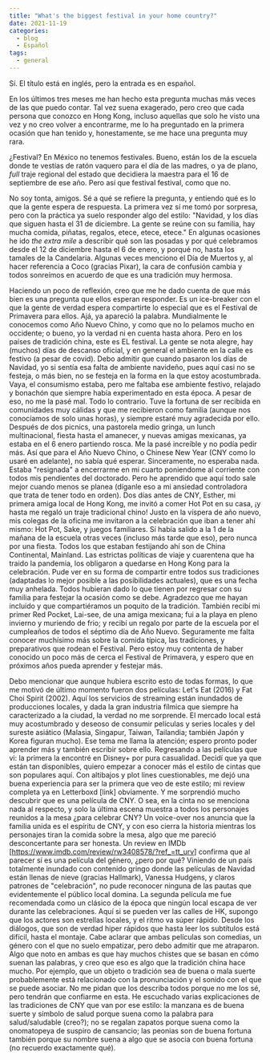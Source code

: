 ```yaml
---
title: "What's the biggest festival in your home country?"
date: 2021-11-19
categories:
  - blog
  - Español
tags:
  - general
---
```


Sí. El título está en inglés, pero la entrada es en español.

En los últimos tres meses me han hecho esta pregunta muchas más veces de las que puedo contar. Tal vez suena exagerado, pero creo que cada persona que conozco en Hong Kong, incluso aquellas que solo he visto una vez y no creo volver a encontrarme, me lo ha preguntado en la primera ocasión que han tenido y, honestamente, se me hace una pregunta muy rara.

¿Festival? En México no tenemos festivales. Bueno, están los de la escuela donde te vestías de ratón vaquero para el día de las madres, o ya de plano, _full_ traje regional del estado que decidiera la maestra para el 16 de septiembre de ese año. Pero así que festival festival, como que no.

No soy tonta, amigos. Sé a qué se refiere la pregunta, y entiendo qué es lo que la gente espera de respuesta. La primera vez sí me tomó por sorpresa, pero con la práctica ya suelo responder algo del estilo: "Navidad, y los días que siguen hasta el 31 de diciembre. La gente se reúne con su familia, hay mucha comida, piñatas, regalos, etece, etece, etece."  En algunas ocasiones he ido _the extra mile_ a describir qué son las posadas y por qué celebramos desde el 12 de diciembre hasta el 6 de enero, y porqué no, hasta los tamales de la Candelaria. Algunas veces menciono el Día de Muertos y, al hacer referencia a Coco (gracias Pixar), la cara de confusión cambia y todos sonreímos  en acuerdo de que es una tradición muy hermosa.

Haciendo un poco de reflexión, creo que me he dado cuenta de que más bien es una pregunta que ellos esperan responder. Es un ice-breaker con el que la gente de verdad espera compartirte lo especial que es el Festival de Primavera para ellos. Ajá, ya apareció la palabra. Mundialmente le conocemos como Año Nuevo Chino, y como que no lo pelamos mucho en occidente; o bueno, yo la verdad ni en cuenta hasta ahora. Pero en los países de tradición china, este es EL festival. La gente se nota alegre, hay (muchos) días de descanso oficial, y en general el ambiente en la calle es festivo (a pesar de covid). 
Debo admitir que cuando pasaron los días de Navidad, yo si sentía esa falta de ambiente navideño, pues aquí casi no se festeja, o más bien, no se festeja en la forma en la que estoy acostumbrada. Vaya, el consumismo estaba, pero me faltaba ese ambiente festivo, relajado y bonachón que siempre había experimentado en esta época. A pesar de eso, no me la pasé mal. Todo lo contrario. Tuve la fortuna de ser recibida en comunidades muy cálidas y que me recibieron como familia (aunque nos conocíamos de solo unas horas), y siempre estaré muy agradecida por ello. Después de dos picnics, una pastorela medio gringa, un lunch multinacional, fiesta hasta el amanecer, y nuevas amigas mexicanas, ya estaba en el 6 enero partiendo rosca. Me la pasé increíble y no podía pedir más. Así que para el Año Nuevo Chino, o Chinese New Year (CNY como lo usaré en adelante), no sabía qué esperar. 
Sinceramente, no esperaba nada. Estaba "resignada" a encerrarme en mi cuarto poniendome al corriente con todos mis pendientes del doctorado. Pero he aprendido que aquí todo sale mejor cuando menos se planea (díganle eso a mi ansiedad controladora que trata de tener todo en orden). Dos días antes de CNY, Esther, mi primera amiga local de Hong Kong, me invitó a comer Hot Pot en su casa, ¡y hasta me regaló un traje tradicional chino! Justo en la víspera de año nuevo, mis colegas de la oficina me invitaron a la celebración que iban a tener ahí mismo: Hot Pot, Sake, y juegos familiares. Sí había salido a la 1 de la mañana de la escuela otras veces (incluso más tarde que eso), pero nunca por una fiesta. 
Todos los que estaban festijando ahí son de China Continental, Mainland. Las estrictas políticas de viaje y cuarentena que ha traido la pandemia, los obligaron a quedarse en Hong Kong para la celebración. Pude ver en su forma de compartir entre todos sus tradiciones (adaptadas lo mejor posible a las posibilidades actuales), que es una fecha muy anhelada. Todos hubieran dado lo que tienen por regresar con su familia para festejar la ocasión como se debe. Agradezco que me hayan incluido y que compartiéramos un poquito de la tradición. También recibí mi primer Red Pocket, Lai-see, de una amiga mexicana; fui a la playa en pleno invierno y muriendo de frio; y recibí un regalo por parte de la escuela por el cumpleaños de todos el séptimo día de Año Nuevo. Seguramente me falta conocer muchísimo más sobre la comida típica, las tradiciones, y preparativos que rodean el Festival. Pero estoy muy contenta de haber conocido un poco más de cerca el Festival de Primavera, y espero que en próximos años pueda aprender y festejar más.

Debo mencionar que aunque hubiera escrito esto de todas formas, lo que me motivó de último momento fueron dos películas: Let's Eat (2016) y Fat Choi Spirit (2002). Aquí los servicios de streaming están inundados de producciones locales, y dada la gran industria fílmica que siempre ha caracterizado a la ciudad, la verdad no me sorprende. El mercado local está muy acostumbrado y deseoso de consumir películas y series locales y del sureste asiático (Malasia, Singapur, Taiwan, Tailandia;  también Japón y Korea figuran mucho). Ese tema me llama la atención; espero pronto poder aprender más y también escribir sobre ello. 
Regresando a las películas que vi: la primera la encontré en Disney+ por pura casualidad. Decidí que ya que están tan disponibles, quiero empezar a conocer más el estilo de cintas que son populares aquí. Con altibajos y plot lines cuestionables, me dejó una buena experiencia para ser la primera que veo de este estilo; mi review completa ya en Letterboxd [link] obviamente. Y me sorprendió mucho descubrir que es una película de CNY. O sea, en la cinta no se menciona nada al respecto, y solo la última escena muestra a todos los personajes reunidos a la mesa ¿para celebrar CNY? Un voice-over nos anuncia que la familia unida es el espíritu de CNY, y con eso cierra la historia mientras los personajes tiran la comida sobre la mesa, algo que me pareció desconcertante para ser honesta. Un review en IMDb [https://www.imdb.com/review/rw3408578/?ref_=tt_urv] confirma que al parecer sí es una película del género, ¿pero por qué? Viniendo de un país totalmente inundado con contenido gringo donde las películas de Navidad están llenas de nieve (gracias Hallmark), Vanessa Hudgens, y claros patrones de "celebración", no pude reconocer ninguna de las pautas  que evidentemente el público local domina. 
La segunda película me fue recomendada como un clásico de la época que ningún local escapa de ver durante las celebraciones. Aquí si se pueden ver las calles de HK, supongo que los actores son estrellas locales, y el ritmo va súper rápido. Desde los diálogos, que son de verdad hiper rápidos que hasta leer los subtítulos está difícil, hasta el montaje. Cabe aclarar que ambas películas son comedias, un género con el que no suelo empatizar, pero debo admitir que me atraparon.
Algo que noto en ambas es que hay muchos chistes que se basan en cómo suenan las palabras, y creo que eso es algo que la tradición china hace mucho. Por ejemplo, que un objeto o tradición sea de buena o mala suerte probablemente está relacionado con la pronunciación y el sonido con el que se puede asociar. No me pidan que los describa todos porque no me los sé, pero tendrán que confiarme en esta. He escuchado varias explicaciones de las tradiciones de CNY que van por ese estilo: la manzana es de buena suerte y símbolo de salud porque suena como la palabra para salud/saludable (creo?); no se regalan zapatos porque suena como la onomatopeya de suspiro de cansancio; las peonias son de buena fortuna también porque su nombre suena a algo que se asocia con buena fortuna (no recuerdo exactamente qué).  







